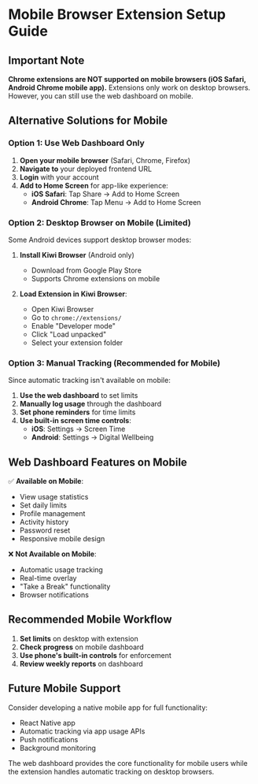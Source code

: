 # Mobile Browser Extension Setup Guide

## Important Note
**Chrome extensions are NOT supported on mobile browsers (iOS Safari, Android Chrome mobile app).** Extensions only work on desktop browsers. However, you can still use the web dashboard on mobile.

## Alternative Solutions for Mobile

### Option 1: Use Web Dashboard Only
1. **Open your mobile browser** (Safari, Chrome, Firefox)
2. **Navigate to** your deployed frontend URL
3. **Login** with your account
4. **Add to Home Screen** for app-like experience:
   - **iOS Safari**: Tap Share → Add to Home Screen
   - **Android Chrome**: Tap Menu → Add to Home Screen

### Option 2: Desktop Browser on Mobile (Limited)
Some Android devices support desktop browser modes:

1. **Install Kiwi Browser** (Android only)
   - Download from Google Play Store
   - Supports Chrome extensions on mobile

2. **Load Extension in Kiwi Browser**:
   - Open Kiwi Browser
   - Go to `chrome://extensions/`
   - Enable "Developer mode"
   - Click "Load unpacked"
   - Select your extension folder

### Option 3: Manual Tracking (Recommended for Mobile)
Since automatic tracking isn't available on mobile:

1. **Use the web dashboard** to set limits
2. **Manually log usage** through the dashboard
3. **Set phone reminders** for time limits
4. **Use built-in screen time controls**:
   - **iOS**: Settings → Screen Time
   - **Android**: Settings → Digital Wellbeing

## Web Dashboard Features on Mobile
✅ **Available on Mobile**:
- View usage statistics
- Set daily limits
- Profile management
- Activity history
- Password reset
- Responsive mobile design

❌ **Not Available on Mobile**:
- Automatic usage tracking
- Real-time overlay
- "Take a Break" functionality
- Browser notifications

## Recommended Mobile Workflow
1. **Set limits** on desktop with extension
2. **Check progress** on mobile dashboard
3. **Use phone's built-in controls** for enforcement
4. **Review weekly reports** on dashboard

## Future Mobile Support
Consider developing a native mobile app for full functionality:
- React Native app
- Automatic tracking via app usage APIs
- Push notifications
- Background monitoring

The web dashboard provides the core functionality for mobile users while the extension handles automatic tracking on desktop browsers.